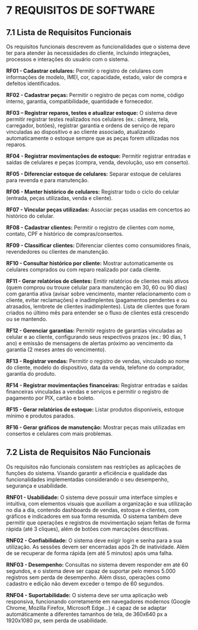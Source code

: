 # 7 REQUISITOS DE SOFTWARE

## 7.1 Lista de Requisitos Funcionais

Os requisitos funcionais descrevem as funcionalidades que o sistema deve ter para atender às necessidades do cliente, incluindo integrações, processos e interações do usuário com o sistema.

**RF01 - Cadastrar celulares:** Permitir o registro de celulares com informações de modelo, IMEI, cor, capacidade, estado, valor de compra e defeitos identificados.

**RF02 - Cadastrar peças:** Permitir o registro de peças com nome, código interno, garantia, compatibilidade, quantidade e fornecedor.

**RF03 – Registrar reparos, testes e atualizar estoque:** O sistema deve permitir registrar testes realizados nos celulares (ex.: câmera, tela, carregador, botões), registrar garantia e ordens de serviço de reparo vinculadas ao dispositivo e ao cliente associado, atualizando automaticamente o estoque sempre que as peças forem utilizadas nos reparos.

**RF04 - Registrar movimentações de estoque:** Permitir registrar entradas e saídas de celulares e peças (compra, venda, devolução, uso em conserto).

**RF05 - Diferenciar estoque de celulares:** Separar estoque de celulares para revenda e para manutenção.

**RF06 - Manter histórico de celulares:** Registrar todo o ciclo do celular (entrada, peças utilizadas, venda e cliente).

**RF07 - Vincular peças utilizadas:** Associar peças usadas em concertos ao histórico do celular.

**RF08 - Cadastrar clientes:** Permitir o registro de clientes com nome, contato, CPF e histórico de compras/consertos.

**RF09 - Classificar clientes:** Diferenciar clientes como consumidores finais, revendedores ou clientes de manutenção.

**RF10 - Consultar histórico por cliente:** Mostrar automaticamente os celulares comprados ou com reparo realizado por cada cliente.

**RF11 - Gerar relatórios de clientes:** Emitir relatórios de clientes mais ativos (quem comprou ou trouxe celular para manutenção em 30, 60 ou 90 dias) com garantia ativa (avisar sobre vencimento, manter relacionamento com o cliente, evitar reclamações) e inadimplentes (pagamentos pendentes e ou atrasados, lembrete de clientes inadimplentes). Lista de clientes que foram criados no último mês para entender se o fluxo de clientes está crescendo ou se mantendo.

**RF12 - Gerenciar garantias:** Permitir registro de garantias vinculadas ao celular e ao cliente, configurando seus respectivos prazos (ex.: 90 dias, 1 ano) e emissão de mensagens de alertas próximo ao vencimento da garantia (2 meses antes do vencimento).

**RF13 - Registrar vendas:** Permitir o registro de vendas, vinculado ao nome do cliente, modelo do dispositivo, data da venda, telefone do comprador, garantia do produto.

**RF14 - Registrar movimentações financeiras:** Registrar entradas e saídas financeiras vinculadas a vendas e serviços e permitir o registro de pagamento por PIX, cartão e boleto.

**RF15 - Gerar relatórios de estoque:** Listar produtos disponíveis, estoque mínimo e produtos parados.

**RF16 - Gerar gráficos de manutenção:** Mostrar peças mais utilizadas em consertos e celulares com mais problemas.

## 7.2 Lista de Requisitos Não Funcionais

Os requisitos não funcionais consistem nas restrições as aplicações de funções do sistema. Visando garantir a eficiência e qualidade das funcionalidades implementadas considerando o seu desempenho, segurança e usabilidade.

**RNF01 - Usabilidade:** O sistema deve possuir uma interface simples e intuitiva, com elementos visuais que auxiliam a organização e sua utilização no dia a dia, contendo dashboards de vendas, estoque e clientes, com gráficos e indicadores em sua forma resumida. O sistema também deve permitir que operações e registros de movimentação sejam feitas de forma rápida (até 3 cliques), além de botões com marcações descritivas.

**RNF02 - Confiabilidade:** O sistema deve exigir login e senha para a sua utilização. As sessões devem ser encerradas após 2h de inatividade. Além de se recuperar de forma rápida (em até 5 minutos) após uma falha.

**RNF03 - Desempenho:** Consultas no sistema devem responder em até 60 segundos, e o sistema deve ser capaz de suportar pelo menos 5.000 registros sem perda de desempenho. Além disso, operações como cadastro e edição não devem exceder o tempo de 60 segundos.

**RNF04 - Suportabilidade:** O sistema deve ser uma aplicação web responsiva, funcionando corretamente em navegadores modernos (Google Chrome, Mozilla Firefox, Microsoft Edge…) é capaz de se adaptar automáticamente a diferentes tamanhos de tela, de 360x640 px a 1920x1080 px, sem perda de usabilidade.
